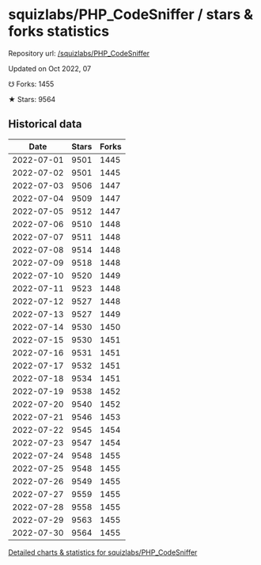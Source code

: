 # squizlabs/PHP_CodeSniffer / stars & forks statistics

Repository url: [/squizlabs/PHP_CodeSniffer](https://github.com/squizlabs/PHP_CodeSniffer)

Updated on Oct 2022, 07

☋ Forks: 1455

★ Stars: 9564

## Historical data
| Date | Stars | Forks |
|------|-------|-------|
| 2022-07-01 | 9501 | 1445 | 
| 2022-07-02 | 9501 | 1445 | 
| 2022-07-03 | 9506 | 1447 | 
| 2022-07-04 | 9509 | 1447 | 
| 2022-07-05 | 9512 | 1447 | 
| 2022-07-06 | 9510 | 1448 | 
| 2022-07-07 | 9511 | 1448 | 
| 2022-07-08 | 9514 | 1448 | 
| 2022-07-09 | 9518 | 1448 | 
| 2022-07-10 | 9520 | 1449 | 
| 2022-07-11 | 9523 | 1448 | 
| 2022-07-12 | 9527 | 1448 | 
| 2022-07-13 | 9527 | 1449 | 
| 2022-07-14 | 9530 | 1450 | 
| 2022-07-15 | 9530 | 1451 | 
| 2022-07-16 | 9531 | 1451 | 
| 2022-07-17 | 9532 | 1451 | 
| 2022-07-18 | 9534 | 1451 | 
| 2022-07-19 | 9538 | 1452 | 
| 2022-07-20 | 9540 | 1452 | 
| 2022-07-21 | 9546 | 1453 | 
| 2022-07-22 | 9545 | 1454 | 
| 2022-07-23 | 9547 | 1454 | 
| 2022-07-24 | 9548 | 1455 | 
| 2022-07-25 | 9548 | 1455 | 
| 2022-07-26 | 9549 | 1455 | 
| 2022-07-27 | 9559 | 1455 | 
| 2022-07-28 | 9558 | 1455 | 
| 2022-07-29 | 9563 | 1455 | 
| 2022-07-30 | 9564 | 1455 | 


[Detailed charts & statistics for squizlabs/PHP_CodeSniffer](https://reviewgithub.com/rep/squizlabs/PHP_CodeSniffer)
